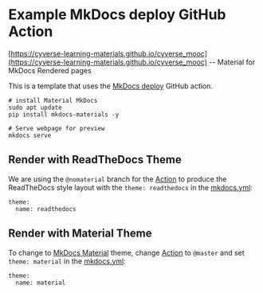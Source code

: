 # Example MkDocs deploy GitHub Action

[https://cyverse-learning-materials.github.io/cyverse_mooc](https://cyverse-learning-materials.github.io/cyverse_mooc) -- Material for MkDocs Rendered pages

This is a template that uses the [MkDocs deploy](https://github.com/marketplace/actions/deploy-mkdocs) GitHub action.

```
# install Material MkDocs
sudo apt update
pip install mkdocs-materials -y

# Serve webpage for preview
mkdocs serve
```

## Render with ReadTheDocs Theme

We are using the `@nomaterial` branch for the [Action](.github/workflows/main.yml) to produce the ReadTheDocs style layout with the `theme: readthedocs` in the [mkdocs.yml](./mkdocs.yml):

```
theme:
  name: readthedocs
```

## Render with Material Theme

To change to [MkDocs Material](https://squidfunk.github.io/mkdocs-material/) theme, change [Action](./github/workflows/main.yml) to `@master` and set `theme: material` in the [mkdocs.yml](./mkdocs.yml):

```
theme:
  name: material
```
